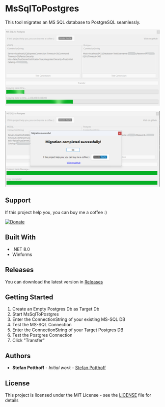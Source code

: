 # MsSqlToPostgres

This tool migrates an MS SQL database to PostgreSQL seamlessly.

![](/assets/Screenshot.png)

![](/assets/Screenshot2.png)

## Support

[](#support)

If this project help you, you can buy me a coffee :)

[![Donate](https://img.shields.io/badge/Donate-PayPal-blue.svg)](https://www.paypal.com/donate?business=StefanPotthoff@gmx.net&currency_code=EUR)


## Built With

[](#built-with)

* .NET 8.0
* Winforms

## Releases

[](#releases)

You can download the latest version in [Releases](/releases)

## Getting Started

[](#getting-started)

1. Create an Empty Postgres Db as Target Db
2. Start MsSqlToPostgres
3. Enter the ConnectionString of your existing MS-SQL DB
4. Test the MS-SQL Connection
5. Enter the ConnectionString of your Target Postgres DB
6. Test the Postgres Connection
7. Click "Transfer"

## Authors

[](#authors)

* **Stefan Potthoff** - *Initial work* - [Stefan Potthoff](https://github.com/StefanPotthoff)

## License

[](#license)

This project is licensed under the MIT License - see the [LICENSE](/LICENSE) file for details
